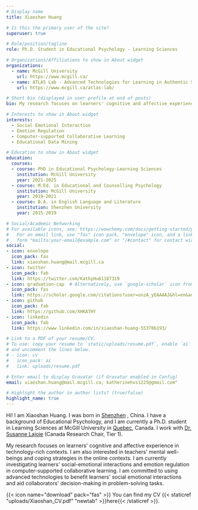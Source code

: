 ```yaml
---
# Display name
title: Xiaoshan Huang

# Is this the primary user of the site?
superuser: true

# Role/position/tagline
role: Ph.D. Student in Educational Psychology - Learning Sciences

# Organizations/Affiliations to show in About widget
organizations:
  - name: McGill University
    url: https://www.mcgill.ca/
  - name: ATLAS Lab - Advanced Technologies for Learning in Authentic Settings
    url: https://www.mcgill.ca/atlas-lab/

# Short bio (displayed in user profile at end of posts)
bio: My research focuses on learners' cognitive and affective experience in technology-rich contexts. I am committed to using advanced technologies to benefit learners' social emotional interactions and aid collaborators' decision-making in problem-solving tasks.

# Interests to show in About widget
interests:
  - Social Emotional Interaction
  - Emotion Regulation
  - Computer-supported Collaborative Learning
  - Educational Data Mining

# Education to show in About widget
education:
  courses:
  - course: PhD in Educational Psychology-Learning Sciences
    institution: McGill University 
    year: 2021-2025
  - course: M.Ed. in Educational and Counselling Psychology
    institution: McGill University 
    year: 2019-2021
  - course: B.A. in English Language and Literature
    institution: Shenzhen University
    year: 2015-2019

# Social/Academic Networking
# For available icons, see: https://wowchemy.com/docs/getting-started/page-builder/#icons
#   For an email link, use "fas" icon pack, "envelope" icon, and a link in the
#   form "mailto:your-email@example.com" or "/#contact" for contact widget.
social:
- icon: envelope
  icon_pack: fas
  link: xiaoshan.huang@mail.mcgill.ca
- icon: twitter
  icon_pack: fab
  link: https://twitter.com/KathyHu61187319
- icon: graduation-cap  # Alternatively, use `google-scholar` icon from `ai` icon pack
  icon_pack: fas
  link: https://scholar.google.com/citations?user=unzA_yEAAAAJ&hl=en&authuser=1&oi=ao
- icon: github
  icon_pack: fab
  link: https://github.com/XHKATHY
- icon: linkedin
  icon_pack: fab
  link: https://www.linkedin.com/in/xiaoshan-huang-55378b193/

# Link to a PDF of your resume/CV.
# To use: copy your resume to `static/uploads/resume.pdf`, enable `ai` icons in `params.toml`, 
# and uncomment the lines below.
# - icon: cv
#   icon_pack: ai
#   link: uploads/resume.pdf

# Enter email to display Gravatar (if Gravatar enabled in Config)
email: xiaoshan.huang@mail.mcgill.ca; katherinehxs1225@gmail.com"

# Highlight the author in author lists? (true/false)
highlight_name: true
---
```

Hi! I am Xiaoshan Huang. I was born in [Shenzhen](https://en.wikipedia.org/wiki/Shenzhen) , China. 
I have a background of Educational Psychology, and I am currently a Ph.D. student in Learning Sciences at McGill University in [Quebec](https://en.wikipedia.org/wiki/Quebec), Canada. 
I work with [Dr. Susanne Lajoie](https://www.chairs-chaires.gc.ca/chairholders-titulaires/profile-eng.aspx?profileId=2821) (Canada Research Chair, Tier 1). 

My research focuses on learners' cognitive and affective experience in technology-rich contexts. I am also interested in teachers' mental well-beings and coping strategies in the online contexts. 
I am currently investigating learners' social-emotional interactions and emotion regulation in computer-supported collaborative learning. 
I am committed to using advanced technologies to benefit learners' social emotional interactions and aid collaborators' decision-making in problem-solving tasks.







{{< icon name="download" pack="fas" >}} You can find my CV {{< staticref "uploads/Xiaoshan_CV.pdf" "newtab" >}}here{{< /staticref >}}.
